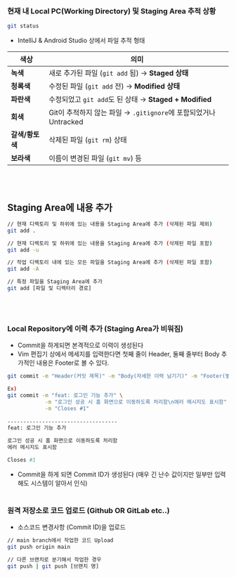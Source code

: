 ### 현재 내 Local PC(Working Directory) 및 Staging Area 추적 상황

```bash
git status
```

- IntelliJ & Android Studio 상에서 파일 추적 형태

| 색상 | 의미 |
| --- | --- |
| **녹색** | 새로 추가된 파일 (`git add` 됨) → **Staged 상태** |
| **청록색** | 수정된 파일 (`git add` 전) → **Modified 상태** |
| **파란색** | 수정되었고 `git add`도 된 상태 → **Staged + Modified** |
| **회색** | Git이 추적하지 않는 파일 → `.gitignore`에 포함되었거나 Untracked |
| **갈색/황토색** | 삭제된 파일 (`git rm`) 상태 |
| **보라색** | 이름이 변경된 파일 (`git mv`) 등 |

<br></br>
## Staging Area에 내용 추가

```bash
// 현재 디렉토리 및 하위에 있는 내용을 Staging Area에 추가 (삭제된 파일 제외)
git add .

// 현재 디렉토리 및 하위에 있는 내용을 Staging Area에 추가 (삭제된 파일 포함)
git add -u

// 작업 디렉토리 내에 있는 모든 파일을 Staging Area에 추가 (삭제된 파일 포함)
git add -A

// 특정 파일을 Staging Area에 추가
git add [파일 및 디렉터리 경로]
```
<br></br>
### Local Repository에 이력 추가 (Staging Area가 비워짐)

- Commit을 하게되면 본격적으로 이력이 생성된다
- Vim 편집기 상에서 메세지를 입력한다면 첫째 줄이 Header, 둘째 줄부터 Body 추가적인 내용은 Footer로 볼 수 있다.

```bash
git commit -m "Header(커밋 제목)" -m "Body(자세한 이력 남기기)" -m "Footer(별도 사항)"

Ex)
git commit -m "feat: 로그인 기능 추가" \
            -m "로그인 성공 시 홈 화면으로 이동하도록 처리함\n에러 메시지도 표시함" \
            -m "Closes #1"
            
-----------------------------------
feat: 로그인 기능 추가

로그인 성공 시 홈 화면으로 이동하도록 처리함
에러 메시지도 표시함

Closes #1
```

- Commit을 하게 되면 Commit ID가 생성된다 (매우 긴 난수 값이지만 일부만 입력해도 시스템이 알아서 인식)
<br></br>
### 원격 저장소로 코드 업로드 (Github OR GitLab etc..)

- 소스코드 변경사항 (Commit ID)을 업로드

```bash
// main branch에서 작업한 코드 Upload
git push origin main

// 다른 브랜치로 분기해서 작업한 경우
git push | git push [브랜치 명]
```
